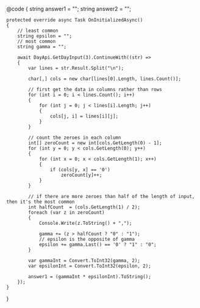 @code
{
    string answer1 = "";
    string answer2 = "";

    protected override async Task OnInitializedAsync()
    {
        // least common
        string epsilon = "";
        // most common
        string gamma = "";

        await DayApi.GetDayInput(3).ContinueWith((str) =>
        {
            var lines = str.Result.Split("\n");

            char[,] cols = new char[lines[0].Length, lines.Count()];

            // first get the data in columns rather than rows
            for (int i = 0; i < lines.Count(); i++)
            {
                for (int j = 0; j < lines[i].Length; j++)
                {
                    cols[j, i] = lines[i][j];
                }
            }

            // count the zeroes in each column
            int[] zeroCount = new int[cols.GetLength(0) - 1];
            for (int y = 0; y < cols.GetLength(0); y++)
            {
                for (int x = 0; x < cols.GetLength(1); x++)
                {
                    if (cols[y, x] == '0')
                        zeroCount[y]++;
                }
            }

            // if there are more zeroes than half of the length of input, then it's the most common
            int halfCount  = (cols.GetLength(1) / 2);
            foreach (var z in zeroCount)
            {
                Console.Write(z.ToString() + ",");

                gamma += (z > halfCount ? "0" : "1");
                // epsilon is the opposite of gamma
                epsilon += gamma.Last() == '0' ? "1" : "0";
            }

            var gammaInt = Convert.ToInt32(gamma, 2);
            var epsilonInt = Convert.ToInt32(epsilon, 2);

            answer1 = (gammaInt * epsilonInt).ToString();
        });
    }
}
